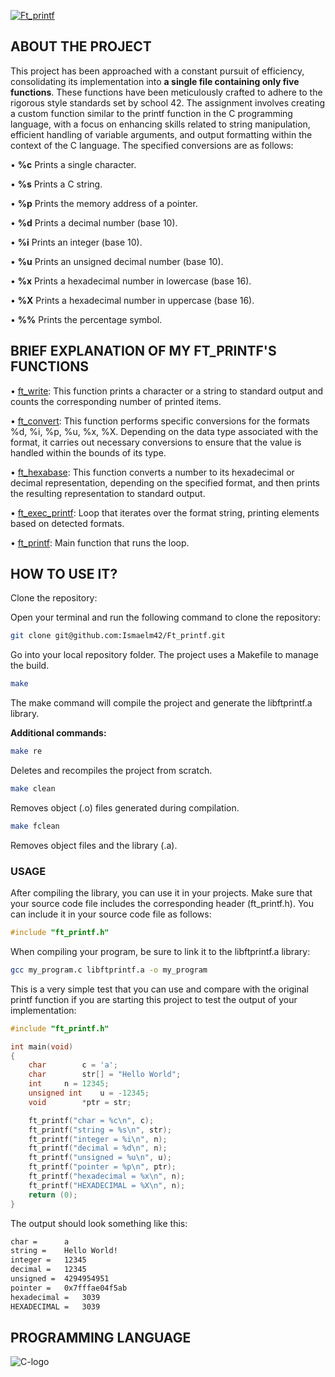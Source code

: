 [<img alt="Ft_printf" src="https://img.shields.io/badge/FT_PRINTF-42-blue">](https://github.com/Ismaelm42/Ft_printf)

## ABOUT THE PROJECT

This project has been approached with a constant pursuit of efficiency, consolidating its implementation into **a single file containing only five functions**. These functions have been meticulously crafted to adhere to the rigorous style standards set by school 42.
The assignment involves creating a custom function similar to the printf function in the C programming language, with a focus on enhancing skills related to string manipulation, efficient handling of variable arguments, and output formatting within the context of the C language.
The specified conversions are as follows:

• **%c** Prints a single character.

• **%s** Prints a C string.

• **%p** Prints the memory address of a pointer.

• **%d** Prints a decimal number (base 10).

• **%i** Prints an integer (base 10).

• **%u** Prints an unsigned decimal number (base 10).

• **%x** Prints a hexadecimal number in lowercase (base 16).

• **%X** Prints a hexadecimal number in uppercase (base 16).

• **%%** Prints the percentage symbol.

## BRIEF EXPLANATION OF MY FT_PRINTF'S FUNCTIONS

• [ft_write](https://github.com/Ismaelm42/Ft_printf/blob/main/ft_printf/ft_printf.c#L4): This function prints a character or a string to standard output and counts the corresponding number of printed items.

• [ft_convert](https://github.com/Ismaelm42/Ft_printf/blob/main/ft_printf/ft_printf.c#L28): This function performs specific conversions for the formats %d, %i, %p, %u, %x, %X. Depending on the data type associated with the format, it carries out necessary conversions to ensure that the value is handled within the bounds of its type.

• [ft_hexabase](https://github.com/Ismaelm42/Ft_printf/blob/main/ft_printf/ft_printf.c#L57): This function converts a number to its hexadecimal or decimal representation, depending on the specified format, and then prints the resulting representation to standard output.

• [ft_exec_printf](https://github.com/Ismaelm42/Ft_printf/blob/main/ft_printf/ft_printf.c#L80): Loop that iterates over the format string, printing elements based on detected formats.

• [ft_printf](https://github.com/Ismaelm42/Ft_printf/blob/main/ft_printf/ft_printf.c#L103): Main function that runs the loop.

## HOW TO USE IT?

Clone the repository:

Open your terminal and run the following command to clone the repository:

```sh
git clone git@github.com:Ismaelm42/Ft_printf.git
```

Go into your local repository folder. The project uses a Makefile to manage the build.

```sh
make
```

The make command will compile the project and generate the libftprintf.a library.

**Additional commands:**

```sh
make re
```

Deletes and recompiles the project from scratch.

```sh
make clean
```

Removes object (.o) files generated during compilation.

```sh
make fclean
```

Removes object files and the library (.a).

### USAGE

After compiling the library, you can use it in your projects. Make sure that your source code file includes the corresponding header (ft_printf.h). You can include it in your source code file as follows:

```c
#include "ft_printf.h"
```

When compiling your program, be sure to link it to the libftprintf.a library:

```sh
gcc my_program.c libftprintf.a -o my_program
```

This is a very simple test that you can use and compare with the original printf function if you are starting this project to test the output of your implementation:

```c
#include "ft_printf.h"

int	main(void)
{
	char		c = 'a';
	char		str[] = "Hello World";
	int		n = 12345;
	unsigned int	u = -12345;
	void		*ptr = str;

	ft_printf("char = %c\n", c);
	ft_printf("string = %s\n", str);
	ft_printf("integer = %i\n", n);
	ft_printf("decimal = %d\n", n);
	ft_printf("unsigned = %u\n", u);
	ft_printf("pointer = %p\n", ptr);
	ft_printf("hexadecimal = %x\n", n);
	ft_printf("HEXADECIMAL = %X\n", n);
	return (0);
}
```

The output should look something like this:

```sh
char = 		a
string = 	Hello World!
integer = 	12345
decimal = 	12345
unsigned = 	4294954951
pointer	= 	0x7fffae04f5ab
hexadecimal = 	3039
HEXADECIMAL =	3039
```

## PROGRAMMING LANGUAGE

<img alt="C-logo" src="https://img.shields.io/badge/C-cdcdcd?style=for-the-badge&logo=Cplusplus&logoColor=2979ff">

